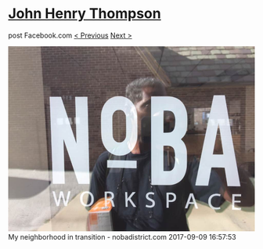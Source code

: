 # [John Henry Thompson](../README.md)
post Facebook.com
[< Previous](2017-09-09-3.md) [Next >](2017-09-09-5.md)

[![](../media/2017-09-09/Timeline-Photos-My-neighborhood-in-transition-nobadistrict-com-1.jpg)](../README.md)
My neighborhood in transition - nobadistrict.com
2017-09-09 16:57:53
